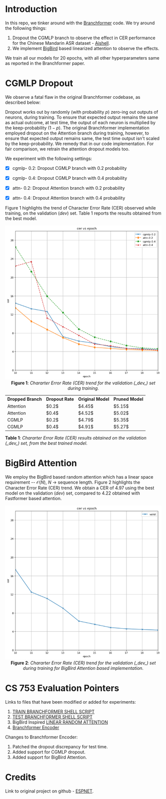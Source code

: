 # Introduction

In this repo, we tinker around with the [Branchformer](https://proceedings.mlr.press/v162/peng22a/peng22a.pdf) code. We try around the following things:
1. Dropout the CGMLP branch to observe the effect in CER performance for the Chinese Mandarin ASR dataset - [Aishell](https://www.openslr.org/33/).
2. We implement [BigBird](https://huggingface.co/blog/big-bird) based linearized attention to observe the effects.

We train all our models for $20$ epochs, with all other hyperparameters same as reported in the Branchformer paper.

# CGMLP Dropout

We observe a fatal flaw in the original Branchformer codebase, as described below:

Dropout works out by randomly (with probability $p$) zero-ing out outputs of neurons, during training. To ensure that expected output remains the same as actual outcome, at test time, the output of each neuron is multiplied by the keep-probability ($1 - p$). The original Branchformer implementation employed dropout on the Attention branch during training, however, to ensure that expected output remains same, the test time output isn't scaled by the keep-probability. We remedy that in our code implementation. For fair comparison, we retrain the attention dropout models too.

We experiment with the following settings:

- [x] cgmlp- $0.2$: Dropout CGMLP branch with $0.2$ probability

- [x] cgmlp- $0.4$: Dropout CGMLP branch with $0.4$ probability

- [x] attn- $0.2$: Dropout Attention branch with $0.2$ probability

- [x] attn- $0.4$: Dropout Attention branch with $0.4$ probability

Figure 1 highlights the trend of Character Error Rate (CER) observed while training, on the validation (_dev_) set. Table 1 reports the results obtained from the best model.

<p align="center">
  <img src="CGMLP vs Attn Dropout - CER vs Epoch.png"><br>
  <b>Figure 1</b>: <em>Chararter Error Rate (CER) trend for the validation (_dev_) set during training.</em>
</p>

<p align="center">
  <table>
    <tr>
      <th>Dropped Branch</th>
      <th>Dropout Rate</th>
      <th>Original Model</th>
      <th>Pruned Model</th>
    </tr>
    <tr>
      <td>Attention</td>
      <td>$0.2$</td>
      <td>$4.45$</td>
      <td>$5.15$</td>
    </tr>
    <tr>
      <td>Attention</td>
      <td>$0.4$</td>
      <td>$4.52$</td>
      <td>$5.02$</td>
    </tr>
    <tr>
      <td>CGMLP</td>
      <td>$0.2$</td>
      <td>$4.79$</td>
      <td>$5.35$</td>
    </tr>
    <tr>
      <td>CGMLP</td>
      <td>$0.4$</td>
      <td>$4.91$</td>
      <td>$5.27$</td>
    </tr>
  </table>
  <b>Table 1</b>: <em>Chararter Error Rate (CER) results obtained on the validation (_dev_) set, from the best trained model.</em>
</p>

# BigBird Attention

We employ the BigBird based random attention which has a linear space requirement -- $\mathcal{O}(N)$, $N$ $\rightarrow$ sequence length. Figure 2 highlights the Character Error Rate (CER) trend. We obtain a CER of $4.97$ using the best model on the validation (_dev_) set, compared to $4.22$ obtained with Fastformer based attention.

<p align="center">
<img src="BigBird - CER vs Epoch.png"></img><br>
<b>Figure 2</b>: <em>Chararter Error Rate (CER) trend for the validation (_dev_) set during training for BigBird Attention based implementation.</em>
</p>

# CS 753 Evaluation Pointers

Links to files that have been modified or added for experiments:

1. [TRAIN BRANCHFORMER SHELL SCRIPT](https://github.com/swaroop-nath/espnet-branchformer/blob/asr-hacker/egs2/aishell/asr1/train_branchformer.sh)
2. [TEST BRANCHFORMER SHELL SCRIPT](https://github.com/swaroop-nath/espnet-branchformer/blob/asr-hacker/egs2/aishell/asr1/test_branchformer.sh)
3. BigBird Inspired [LINEAR RANDOM ATTENTION](https://github.com/swaroop-nath/espnet-branchformer/blob/asr-hacker/espnet2/asr/layers/bigbird_attention.py)
4. [Branchformer Encoder](https://github.com/swaroop-nath/espnet-branchformer/blob/asr-hacker/espnet2/asr/encoder/branchformer_encoder.py)

Changes to Branchformer Encoder:

1. Patched the dropout discrepancy for test time.
2. Added support for CGMLP dropout.
3. Added support for BigBird Attention.

# Credits

Link to original project on github - [ESPNET](https://github.com/espnet/espnet).
